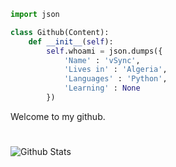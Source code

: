 ```python
import json

class Github(Content):
    def __init__(self):
        self.whoami = json.dumps({
            'Name' : 'vSync',
            'Lives in' : 'Algeria',
            'Languages' : 'Python',
            'Learning' : None
        })
```
Welcome to my github.

#
<img align="left" alt="Github Stats" src="https://github-readme-stats.vercel.app/api?username=0xvSync&show_icons=true&hide_border=true" />
